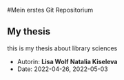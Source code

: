 
#Mein erstes Git Repositorium
## My thesis
this is my thesis about library sciences

- Autorin: **Lisa Wolf** **Natalia Kiseleva**
- Date: 2022-04-26, 2022-05-03
